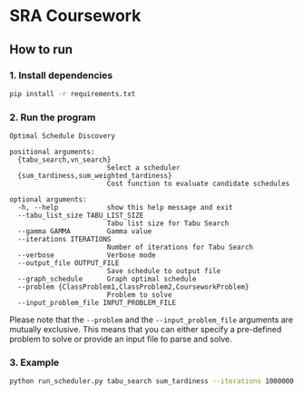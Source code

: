 # SRA Coursework

## How to run

### 1. Install dependencies

```bash
pip install -r requirements.txt
```

### 2. Run the program

```
Optimal Schedule Discovery

positional arguments:
  {tabu_search,vn_search}
                        Select a scheduler
  {sum_tardiness,sum_weighted_tardiness}
                        Cost function to evaluate candidate schedules

optional arguments:
  -h, --help            show this help message and exit
  --tabu_list_size TABU_LIST_SIZE
                        Tabu list size for Tabu Search
  --gamma GAMMA         Gamma value
  --iterations ITERATIONS
                        Number of iterations for Tabu Search
  --verbose             Verbose mode
  --output_file OUTPUT_FILE
                        Save schedule to output file
  --graph_schedule      Graph optimal schedule
  --problem {ClassProblem1,ClassProblem2,CourseworkProblem}
                        Problem to solve
  --input_problem_file INPUT_PROBLEM_FILE
  ```

Please note that the `--problem` and the `--input_problem_file` arguments are mutually exclusive. This means that you can either specify a pre-defined problem to solve or provide an input file to parse and solve.

### 3. Example

```bash
python run_scheduler.py tabu_search sum_tardiness --iterations 1000000 --input_problem_file input.json --graph_schedule --output_file run1
```